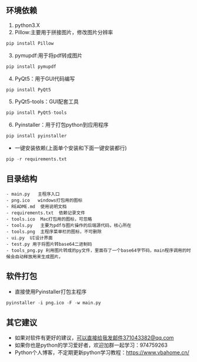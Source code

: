 ## 环境依赖

1. python3.X
2. Pillow:主要用于拼接图片，修改图片分辨率

```python
pip install Pillow
```

3. pymupdf:用于将pdf转成图片

```python
pip install pymupdf
```

4. PyQt5：用于GUI代码编写

```python
pip install PyQt5
```

5. PyQt5-tools：GUI配套工具

```python
pip install PyQt5-tools
```

6. Pyinstaller：用于打包python到应用程序

```python
pip install pyinstaller
```

-  一键安装依赖(上面单个安装和下面一键安装都行)

```python
pip -r requirements.txt
```

## 目录结构

```shell
- main.py   主程序入口
- png.ico   windows打包用的图标
- README.md  使用说明文档
- requirements.txt  依赖记录文件
- tools.ico  Mac打包用的图标，可忽略
- tools.py   主要为pdf与图片操作的后端源代码，核心所在
- tools.png  主程序菜单栏的图标，不可删除
- ui.py  UI设计界面
- test.py 用于将图片转base64二进制码
- tools_png.py 利用图片转成的py文件，里面存了一个base64字节码，main程序调用的时候会自动释放用来生成图片。
```

## 软件打包

- 直接使用Pyinstaller打包主程序

```python
pyinstaller -i png.ico -F -w main.py
```


## 其它建议

- 如果对软件有更好的建议，可以直接给我发邮件371043382@qq.com
- 如果你也是python的学习爱好者，欢迎加群一起学习：974759263
- Python个人博客，不定期更新python学习教程：https://www.vbahome.cn/

